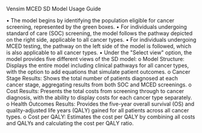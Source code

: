 Vensim MCED SD Model Usage Guide

•	The model begins by identifying the population eligible for cancer screening, represented by the green boxes.
•	For individuals undergoing standard of care (SOC) screening, the model follows the pathway depicted on the right side, applicable to all cancer types.
•	For individuals undergoing MCED testing, the pathway on the left side of the model is followed, which is also applicable to all cancer types.
•	Under the "Select view" option, the model provides five different views of the SD model:
o	Model Structure: Displays the entire model including clinical pathways for all cancer types, with the option to add equations that simulate patient outcomes.
o	Cancer Stage Results: Shows the total number of patients diagnosed at each cancer stage, aggregating results from both SOC and MCED screenings.
o	Cost Results: Presents the total costs from screening through to cancer diagnosis, with the ability to display costs for each cancer type separately.
o	Health Outcomes Results: Provides the five-year overall survival (OS) and quality-adjusted life years (QALY) gained for all patients across all cancer types.
o	Cost per QALY: Estimates the cost per QALY by combining all costs and QALYs and calculating the cost per QALY ratio.
